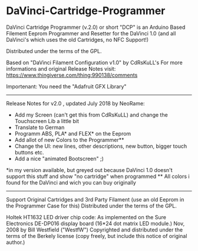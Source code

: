 # DaVinci-Cartridge-Programmer

DaVinci Cartridge Programmer (v.2.0) or short "DCP"
is an Arduino Based Filement Eeprom Programmer and Resetter
for the DaVinci 1.0 (and all DaVinci's which uses the old Cartridges, no NFC Support!)

Distributed under the terms of the GPL.

Based on "DaVinci Filament Configuration v1.0" by CdRsKuLL's
For more informations and original Release Notes visit:
https://www.thingiverse.com/thing:990138/comments


Importenant: You need the "Adafruit GFX Library"

-----------------------------------------------------------------------
Release Notes for v2.0 , updated July 2018 by NeoRame:
  * Add my Screen (can't get this from CdRsKuLL) and change the Touchscreen Lib a little bit
  * Translate to German
  * Programm ABS, PLA* and FLEX* on the Eeprom
  * Add allot of new Colors to the Programmer**
  * Change the UI: new lines, other descriptions, new button, bigger touch buttons etc.
  * Add a nice "animated  Bootscreen" ;)
  
  
*in my version available, but greyed out because DaVinci 1.0 doesn't support this stuff and show "no cartridge" when programmed
** All colors i found for the DaVinci and wich you can buy originally
  
-----------------------------------------------------------------------
Support Original Cartridges and 3rd Party Filament (use an old Eeprom in the Programmer Case for this)
Distributed under the terms of the GPL.
             
Holtek HT1632 LED driver chip code:
As implemented on the Sure Electronics DE-DP016 display board (16*24 dot matrix LED module.)
Nov, 2008 by Bill Westfield ("WestfW")
Copyrighted and distributed under the terms of the Berkely license (copy freely, but include this notice of original author.)

